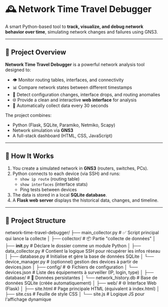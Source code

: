 # 🕰️ Network Time Travel Debugger

A smart Python-based tool to **track, visualize, and debug network behavior over time**, simulating network changes and failures using GNS3.

---

## 🧠 Project Overview

**Network Time Travel Debugger** is a powerful network analysis tool designed to:

- 👁️ Monitor routing tables, interfaces, and connectivity
- 📊 Compare network states between different timestamps
- 🧭 Detect configuration changes, interface drops, and routing anomalies
- 🌐 Provide a clean and interactive **web interface** for analysis
- 🔁 Automatically collect data every 30 seconds

The project combines:
- Python (Flask, SQLite, Paramiko, Netmiko, Scapy)
- Network simulation via **GNS3**
- A full-stack dashboard (HTML, CSS, JavaScript)

---

## 🚀 How It Works

1. You create a simulated network in **GNS3** (routers, switches, PCs).
2. Python connects to each device (via SSH) and runs:
   - `show ip route` (routing table)
   - `show interfaces` (interface stats)
   - Ping tests between devices
3. The data is stored in a local **SQLite database**.
4. A **Flask web server** displays the historical data, changes, and timeline.

---

## 📁 Project Structure
network-time-travel-debugger/
├── main_collector.py             # ✅ Script principal qui lance la collecte
│
├── collector/                    # 📦 Partie "collecte de données"
│   ├── __init__.py               # Déclare le dossier comme un module Python
│   ├── data_collector.py         # Contient la logique SSH pour récupérer les infos réseau
│   ├── database.py               # Initialise et gère la base de données SQLite
│   └── device_manager.py         # (optionnel) gestion des devices à partir de devices.json
│
├── config/                       # ⚙️ Fichiers de configuration
│   └── devices.json              # Liste des équipements à surveiller (IP, login, type)
│
├── database/                     # 💾 Données persistantes
│   └── network_history.db        # Base de données SQLite (créée automatiquement)
│
├── web/                          # 🌐 Interface Web (Flask)
│   ├── site.html                 # Page principale HTML (équivalent à index.html)
│   ├── site.css                  # Feuille de style CSS
│   └── site.js                   # Logique JS pour l'affichage dynamique
